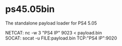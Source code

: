 # ps45.05bin
The standalone payload loader for PS4 5.05

NETCAT: nc -w 3 "PS4 IP" 9023 < payload.bin<br>
SOCAT: socat -u FILE:payload.bin TCP:"PS4 IP":9020

